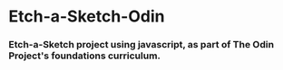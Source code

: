 # Etch-a-Sketch-Odin

### Etch-a-Sketch project using javascript, as part of The Odin Project's foundations curriculum.
